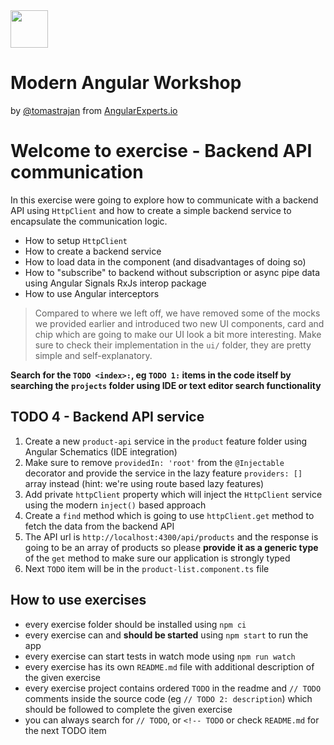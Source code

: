 <img height="60" src="https://angularexperts.io/assets/images/logo/angular-experts.svg">

# Modern Angular Workshop

by [@tomastrajan](https://twitter.com/tomastrajan) from [AngularExperts.io](https://angularexperts.io)

# Welcome to exercise - Backend API communication

In this exercise were going to explore how to communicate with a backend API using
`HttpClient` and how to create a simple backend service to encapsulate the communication logic.

- How to setup `HttpClient`
- How to create a backend service
- How to load data in the component (and disadvantages of doing so)
- How to "subscribe" to backend without subscription or async pipe data using Angular Signals RxJs interop package
- How to use Angular interceptors

> Compared to where we left off, we have removed some of the mocks we provided earlier and introduced
> two new UI components, card and chip which are going to make our UI look a bit more interesting.
> Make sure to check their implementation in the `ui/` folder, they are pretty simple and self-explanatory.

**Search for the  `TODO <index>:`, eg `TODO 1:`  items in the code itself by searching the `projects` folder using IDE or text editor search functionality**


## TODO 4 - Backend API service

1. Create a new `product-api` service in the `product` feature folder using Angular Schematics (IDE integration)
2. Make sure to remove `providedIn: 'root'` from the `@Injectable` decorator and provide the service in the lazy feature `providers: []` array instead (hint: we're using route based lazy features)
3. Add private `httpClient` property which will inject the `HttpClient` service using the modern `inject()` based approach
4. Create a `find` method which is going to use `httpClient.get`  method to fetch the data from the backend API
5. The API url is `http://localhost:4300/api/products` and the response is going to be an array of products so please **provide it as a generic type** of the `get` method to make sure our application is strongly typed
6. Next `TODO` item will be in the `product-list.component.ts` file

## How to use exercises

- every exercise folder should be installed using `npm ci`
- every exercise can and **should be started** using `npm start` to run the app
- every exercise can start tests in watch mode using `npm run watch`
- every exercise has its own `README.md` file with additional description of the given exercise
- every exercise project contains ordered `TODO` in the readme and `// TODO` comments inside the source code (eg `// TODO 2: description`) which should be followed to complete the given exercise
- you can always search for `// TODO`, or `<!-- TODO` or check `README.md` for the next TODO item

